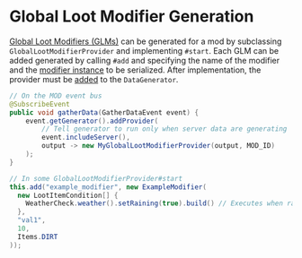 Global Loot Modifier Generation
===============================

[Global Loot Modifiers (GLMs)][glm] can be generated for a mod by subclassing `GlobalLootModifierProvider` and implementing `#start`. Each GLM can be added generated by calling `#add` and specifying the name of the modifier and the [modifier instance][instance] to be serialized. After implementation, the provider must be [added][datagen] to the `DataGenerator`.

```java
// On the MOD event bus
@SubscribeEvent
public void gatherData(GatherDataEvent event) {
    event.getGenerator().addProvider(
        // Tell generator to run only when server data are generating
        event.includeServer(),
        output -> new MyGlobalLootModifierProvider(output, MOD_ID)
    );
}

// In some GlobalLootModifierProvider#start
this.add("example_modifier", new ExampleModifier(
  new LootItemCondition[] {
    WeatherCheck.weather().setRaining(true).build() // Executes when raining
  },
  "val1",
  10,
  Items.DIRT
));
```

[glm]: ../resources/server/glm.md
[instance]: ../resources/server/glm.md#igloballootmodifier
[datagen]: ../resources/index.md#data-generation
